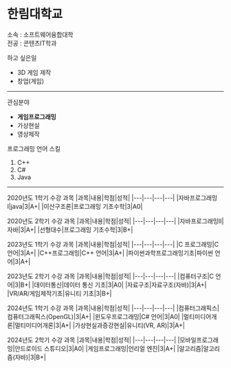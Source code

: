 # 한림대학교
소속 : 소프트웨어융합대학   
전공 : 콘텐츠IT학과 


하고 싶은일
* 3D 게임 제작
* 창업(게임)


-----------------------------

관심분야   
* **게임프로그래밍**
* 가상현실   
* 영상제작

프로그래밍 언어 스킬   
1. C++
2. C#
3. Java
--------------------

2020년도 1학기 수강 과목
|과목|내용|학점|성적|
|---|---|---|---|
|자바프로그래밍Ⅰ|java|3|A+|
|이산구조론|프로그래밍 기초수학|3|A0|

2020년도 2학기 수강 과목
|과목|내용|학점|성적|
|---|---|---|---|
|자바프로그래밍Ⅱ|자바|3|A+|
|선형대수|프로그래밍 기초수학|3|B+|

2023년도 1학기 수강 과목
|과목|내용|학점|성적|
|---|---|---|---|
|C 프로그래밍|C 언어|3|A+|
|C++프로그래밍|C++ 언어|3|A+|
|파이썬과학프로그래밍기초|파이썬 언어|3|A+|

2023년도 2학기 수강 과목
|과목|내용|학점|성적|
|---|---|---|---|
|컴퓨터구조|C 언어|3|B+|
|데이터통신|데이터 통신 기초|3|A0|
|자료구조|자료구조(자바)|3|A+|
|VR/AR/게임제작기초|유니티 기초|3|B+|

2024년도 1학기 수강 과목
|과목|내용|학점|성적|
|---|---|---|---|
|컴퓨터그래픽스|컴퓨터그래픽스(OpenGL)|3|A+|
|윈도우프로그래밍|C# 언어|3|A0|
|멀티미디어개론|멀티미디어개론|3|A+|
|가상현실과증강현실|유니티(VR, AR)|3|A+|

2024년도 2학기 수강 과목
|과목|내용|학점|성적|
|---|---|---|---|
|모바일프로그래밍|안드로이드 스튜디오|3|A0|
|게임프로그래밍|언리얼 엔진|3|A+|
|알고리즘|알고리즘(자바)|3|B+|


